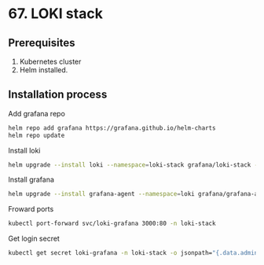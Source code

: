 # 67. LOKI stack

## Prerequisites
1. Kubernetes cluster
2. Helm installed.

## Installation process

Add grafana repo 
```bash
helm repo add grafana https://grafana.github.io/helm-charts
helm repo update
```

Install loki
```bash
helm upgrade --install loki --namespace=loki-stack grafana/loki-stack --values loki-stack-values.yaml --create-namespace
```

Install grafana
```bash
helm upgrade --install grafana-agent --namespace=loki grafana/grafana-agent --values grafana-agent-values.yaml
```

Froward ports
```bash
kubectl port-forward svc/loki-grafana 3000:80 -n loki-stack
```

Get login secret
```bash
kubectl get secret loki-grafana -n loki-stack -o jsonpath="{.data.admin-password}" | base64 --decode ; echo
```
